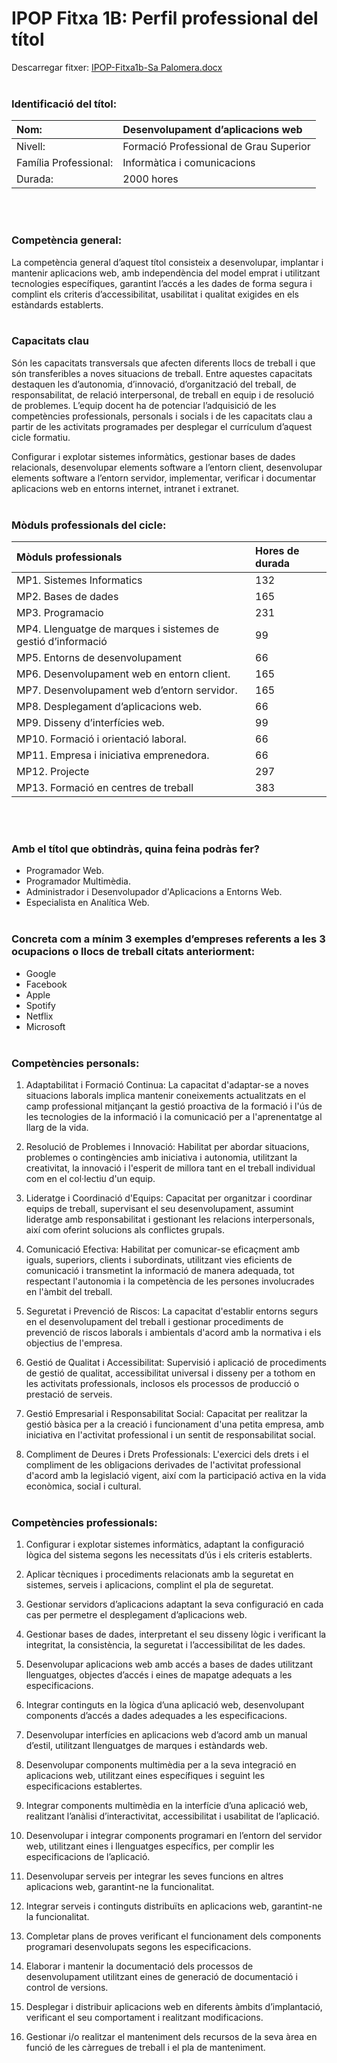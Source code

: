 # IPOP Fitxa 1B: Perfil professional del títol
Descarregar fitxer: [IPOP-Fitxa1b-Sa Palomera.docx](https://github.com/mhornos/daw-ipop/files/14136892/IPOP-Fitxa1b-Sa.Palomera.docx)
<br></br>

### Identificació del títol:
| Nom: | Desenvolupament d’aplicacions web |
|:--------------------- | :-------------------------------------- |
| Nivell:                                    | Formació Professional de Grau Superior                                       |
| Família Professional:                      | Informàtica i comunicacions                                                  |
| Durada:                                    | 2000 hores                                                                   |

<br></br>


### Competència general:
La competència general d’aquest títol consisteix a desenvolupar, implantar i mantenir aplicacions web, amb independència del model emprat i utilitzant tecnologies específiques, garantint l’accés a les dades de forma segura i complint els criteris d’accessibilitat, usabilitat i qualitat exigides en els estàndards establerts.
<br></br>


### Capacitats clau
Són les capacitats transversals que afecten diferents llocs de treball i que són transferibles a noves situacions de treball. Entre aquestes capacitats destaquen les d’autonomia, d’innovació, d’organització del treball, de responsabilitat, de relació interpersonal, de treball en equip i de resolució de problemes.
L’equip docent ha de potenciar l’adquisició de les competències professionals, personals i socials i de les capacitats clau a partir de les activitats programades per desplegar el currículum d’aquest cicle formatiu.

Configurar i explotar sistemes informàtics, gestionar bases de dades relacionals, desenvolupar elements software a l’entorn client, 
desenvolupar elements software a l’entorn servidor, implementar, verificar i documentar aplicacions web en entorns internet, intranet i extranet.
<br></br>

### Mòduls professionals del cicle:
|Mòduls professionals|Hores de durada|
:--------------------|:---------------
MP1. Sistemes Informatics|132|
MP2. Bases de dades|165|
MP3. Programacio|231|
MP4. Llenguatge de marques i sistemes de gestió d’informació|99|
MP5. Entorns de desenvolupament|66|
MP6. Desenvolupament web en entorn client.|165|
MP7. Desenvolupament web d’entorn servidor.|165|
MP8. Desplegament d’aplicacions web.|66|
MP9. Disseny d’interfícies web.|99|
MP10. Formació i orientació laboral.|66|
MP11. Empresa i iniciativa emprenedora.|66|
MP12. Projecte|297|
MP13. Formació en centres de treball|383|

<br></br>


### Amb el títol que obtindràs, quina feina podràs fer?
- Programador Web.
- Programador Multimèdia.
- Administrador i Desenvolupador d'Aplicacions a Entorns Web.
- Especialista en Analítica Web.
<br></br>


### Concreta com a mínim 3 exemples d’empreses referents a les 3 ocupacions o llocs de treball citats anteriorment:
- Google
- Facebook
- Apple
- Spotify
- Netflix
- Microsoft
<br></br>


### Competències personals:
1. Adaptabilitat i Formació Continua: La capacitat d'adaptar-se a noves situacions laborals implica mantenir coneixements actualitzats en el camp professional mitjançant la gestió proactiva de la formació i l'ús de les tecnologies de la informació i la comunicació per a l'aprenentatge al llarg de la vida.

1. Resolució de Problemes i Innovació: Habilitat per abordar situacions, problemes o contingències amb iniciativa i autonomia, utilitzant la creativitat, la innovació i l'esperit de millora tant en el treball individual com en el col·lectiu d'un equip.

1. Lideratge i Coordinació d'Equips: Capacitat per organitzar i coordinar equips de treball, supervisant el seu desenvolupament, assumint lideratge amb responsabilitat i gestionant les relacions interpersonals, així com oferint solucions als conflictes grupals.

1. Comunicació Efectiva: Habilitat per comunicar-se eficaçment amb iguals, superiors, clients i subordinats, utilitzant vies eficients de comunicació i transmetint la informació de manera adequada, tot respectant l'autonomia i la competència de les persones involucrades en l'àmbit del treball.

1. Seguretat i Prevenció de Riscos: La capacitat d'establir entorns segurs en el desenvolupament del treball i gestionar procediments de prevenció de riscos laborals i ambientals d'acord amb la normativa i els objectius de l'empresa.

1. Gestió de Qualitat i Accessibilitat: Supervisió i aplicació de procediments de gestió de qualitat, accessibilitat universal i disseny per a tothom en les activitats professionals, inclosos els processos de producció o prestació de serveis.

1. Gestió Empresarial i Responsabilitat Social: Capacitat per realitzar la gestió bàsica per a la creació i funcionament d'una petita empresa, amb iniciativa en l'activitat professional i un sentit de responsabilitat social.

1. Compliment de Deures i Drets Professionals: L'exercici dels drets i el compliment de les obligacions derivades de l'activitat professional d'acord amb la legislació vigent, així com la participació activa en la vida econòmica, social i cultural.
<br></br>


### Competències professionals:
1. Configurar i explotar sistemes informàtics, adaptant la configuració lògica del sistema segons les necessitats d’ús i els criteris establerts.

1. Aplicar tècniques i procediments relacionats amb la seguretat en sistemes, serveis i aplicacions, complint el pla de seguretat.

1. Gestionar servidors d’aplicacions adaptant la seva configuració en cada cas per permetre el desplegament d’aplicacions web.

1. Gestionar bases de dades, interpretant el seu disseny lògic i verificant la integritat, la consistència, la seguretat i l’accessibilitat de les dades.

1. Desenvolupar aplicacions web amb accés a bases de dades utilitzant llenguatges, objectes d’accés i eines de mapatge adequats a les especificacions.

1. Integrar continguts en la lògica d’una aplicació web, desenvolupant components d’accés a dades adequades a les especificacions.

1. Desenvolupar interfícies en aplicacions web d’acord amb un manual d’estil, utilitzant llenguatges de marques i estàndards web.

1. Desenvolupar components multimèdia per a la seva integració en aplicacions web, utilitzant eines específiques i seguint les especificacions establertes.

1. Integrar components multimèdia en la interfície d’una aplicació web, realitzant l’anàlisi d’interactivitat, accessibilitat i usabilitat de l’aplicació.

1. Desenvolupar i integrar components programari en l’entorn del servidor web, utilitzant eines i llenguatges específics, per complir les especificacions de l’aplicació.

1. Desenvolupar serveis per integrar les seves funcions en altres aplicacions web, garantint-ne la funcionalitat.

1. Integrar serveis i continguts distribuïts en aplicacions web, garantint-ne la funcionalitat.

1. Completar plans de proves verificant el funcionament dels components programari desenvolupats segons les especificacions.

1. Elaborar i mantenir la documentació dels processos de desenvolupament utilitzant eines de generació de documentació i control de versions.

1. Desplegar i distribuir aplicacions web en diferents àmbits d’implantació, verificant el seu comportament i realitzant modificacions.

1. Gestionar i/o realitzar el manteniment dels recursos de la seva àrea en funció de les càrregues de treball i el pla de manteniment.
